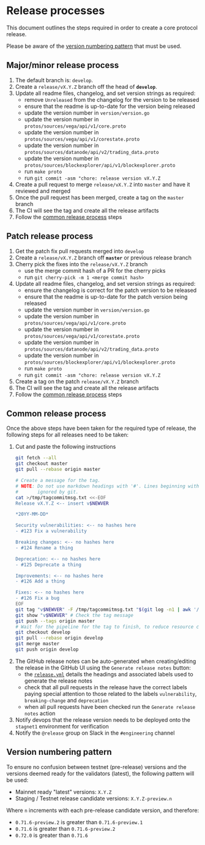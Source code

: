 # Release processes


This document outlines the steps required in order to create a core protocol release.

Please be aware of the [version numbering pattern](#version-numbering-pattern) that must be used.


## Major/minor release process

1. The default branch is: `develop`.
1. Create a `release/vX.Y.Z` branch off the head of **`develop`**.
1. Update all readme files, changelog, and set version strings as required:
    - remove `Unreleased` from the changelog for the version to be released
    - ensure that the readme is up-to-date for the version being released
    - update the version number in `version/version.go`
    - update the version number in `protos/sources/vega/api/v1/core.proto`
    - update the version number in `protos/sources/vega/api/v1/corestate.proto`
    - update the version number in `protos/sources/datanode/api/v2/trading_data.proto`
    - update the version number in `protos/sources/blockexplorer/api/v1/blockexplorer.proto`
    - run `make proto`
    - run `git commit -asm "chore: release version vX.Y.Z`
1. Create a pull request to merge `release/vX.Y.Z` into `master` and have it reviewed and merged
1. Once the pull request has been merged, create a tag on the `master` branch
1. The CI will see the tag and create all the release artifacts
1. Follow the [common release process](./#common-release-process) steps


## Patch release process

1. Get the patch fix pull requests merged into `develop`
1. Create a `release/vX.Y.Z` branch off **`master`** or previous release branch
1. Cherry pick the fixes into the `release/vX.Y.Z` branch
    - use the merge commit hash of a PR for the cherry picks
    - run `git cherry-pick -m 1 <merge commit hash>`
1. Update all readme files, changelog, and set version strings as required:
    - ensure the changelog is correct for the patch version to be released
    - ensure that the readme is up-to-date for the patch version being released
    - update the version number in `version/version.go`
    - update the version number in `protos/sources/vega/api/v1/core.proto`
    - update the version number in `protos/sources/vega/api/v1/corestate.proto`
    - update the version number in `protos/sources/datanode/api/v2/trading_data.proto`
    - update the version number in `protos/sources/blockexplorer/api/v1/blockexplorer.proto`
    - run `make proto`
    - run `git commit -asm "chore: release version vX.Y.Z`
1. Create a tag on the patch `release/vX.Y.Z` branch
1. The CI will see the tag and create all the release artifacts
1. Follow the [common release process](./#common-release-process) steps


## Common release process

Once the above steps have been taken for the required type of release, the following steps for all releases need to be taken:

1. Cut and paste the following instructions
   ```bash
   git fetch --all
   git checkout master
   git pull --rebase origin master

   # Create a message for the tag.
   # NOTE: Do not use markdown headings with '#'. Lines beginning with '#' are
   #       ignored by git.
   cat >/tmp/tagcommitmsg.txt <<-EOF
   Release vX.Y.Z <-- insert v$NEWVER

   *20YY-MM-DD*

   Security vulnerabilities: <-- no hashes here
   - #123 Fix a vulnerability

   Breaking changes: <-- no hashes here
   - #124 Rename a thing

   Deprecation: <-- no hashes here
   - #125 Deprecate a thing

   Improvements: <-- no hashes here
   - #126 Add a thing

   Fixes: <-- no hashes here
   - #126 Fix a bug
   EOF
   git tag "v$NEWVER" -F /tmp/tagcommitmsg.txt "$(git log -n1 | awk '/^commit / {print $2}')"
   git show "v$NEWVER" # Check the tag message
   git push --tags origin master
   # Wait for the pipeline for the tag to finish, to reduce resource contention.
   git checkout develop
   git pull --rebase origin develop
   git merge master
   git push origin develop
   ```
1. The GitHub release notes can be auto-generated when creating/editing the release in the GitHub UI using the `Generate release notes` button:
    - the [`release.yml`](https://github.com/vegaprotocol/vega/blob/develop/.github/release.yml) details the headings and associated labels used to generate the release notes
    - check that all pull requests in the release have the correct labels paying special attention to those related to the labels `vulnerability`, `breaking-change` and `deprecation`
    - when all pull requests have been checked run the `Generate release notes` action
1. Notify devops that the release version needs to be deployed onto the `stagnet1` environment for verification
1. Notify the `@release` group on Slack in the `#engineering` channel


## Version numbering pattern

To ensure no confusion between testnet (pre-release) versions and the versions deemed ready for the validators (latest), the following pattern will be used:

- Mainnet ready "latest" versions: `X.Y.Z`
- Staging / Testnet release candidate versions: `X.Y.Z-preview.n`

Where `n` increments with each pre-release candidate version, and therefore:

- `0.71.6-preview.2` is greater than `0.71.6-preview.1`
- `0.71.6` is greater than `0.71.6-preview.2`
- `0.72.0` is greater than `0.71.6`
